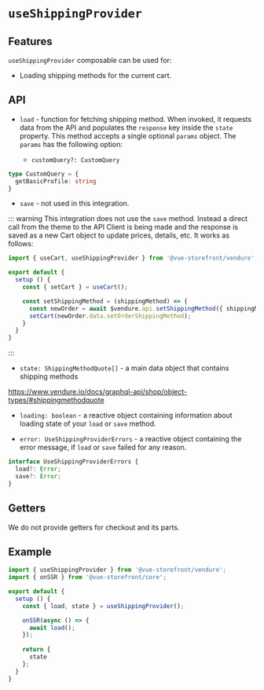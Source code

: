 # `useShippingProvider`

## Features

`useShippingProvider` composable can be used for:

* Loading shipping methods for the current cart.

## API

* `load` - function for fetching shipping method. When invoked, it requests data from the API and populates the `response` key inside the `state` property. This method accepts a single optional `params` object. The `params` has the following option:

  * `customQuery?: CustomQuery`
  
```ts
type CustomQuery = {
  getBasicProfile: string
}
```

* `save` - not used in this integration.

::: warning
This integration does not use the `save` method. Instead a direct call from the theme to the API Client is being made and the response is saved as a new Cart object to update prices, details, etc. It works as follows:

```ts
import { useCart, useShippingProvider } from '@vue-storefront/vendure';

export default {
  setup () {
    const { setCart } = useCart();

    const setShippingMethod = (shippingMethod) => {
      const newOrder = await $vendure.api.setShippingMethod({ shippingMethodId: shippingMethod.id })
      setCart(newOrder.data.setOrderShippingMethod);
    }
  }
}
```

:::

* `state: ShippingMethodQuote[]` - a main data object that contains shipping methods

<https://www.vendure.io/docs/graphql-api/shop/object-types/#shippingmethodquote>

* `loading: boolean` - a reactive object containing information about loading state of your `load` or `save` method.

* `error: UseShippingProviderErrors` - a reactive object containing the error message, if `load` or `save` failed for any reason.

```ts
interface UseShippingProviderErrors {
  load?: Error;
  save?: Error;
}
```

## Getters

We do not provide getters for checkout and its parts.

## Example

```js
import { useShippingProvider } from '@vue-storefront/vendure';
import { onSSR } from '@vue-storefront/core';

export default {
  setup () {
    const { load, state } = useShippingProvider();

    onSSR(async () => {
      await load();
    });
    
    return {
      state
    };
  }
}
```
